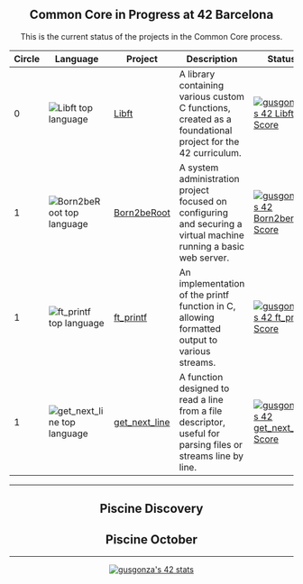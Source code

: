 <div align="center">

## Common Core in Progress at 42 Barcelona

This is the current status of the projects in the Common Core process.

| Circle | Language | Project       | Description | Status    |
| ------ | -------- | ------------- | ----------- | --------- |
| 0      | ![Libft top language](https://img.shields.io/github/languages/top/yowcloud/Libft?style=flat-square) | [Libft](https://github.com/yowcloud/Libft)         | A library containing various custom C functions, created as a foundational project for the 42 curriculum.       | [![gusgonza's 42 Libft Score](https://badge42.coday.fr/api/v2/cltqesspu596101p4us9juo9p/project/3469004)](https://github.com/Coday-meric/badge42) |
| 1      | ![Born2beRoot top language](https://img.shields.io/github/languages/top/yowcloud/Born2beRoot?style=flat-square) | [Born2beRoot](https://github.com/yowcloud/Born2beRoot)   | A system administration project focused on configuring and securing a virtual machine running a basic web server.       | [![gusgonza's 42 Born2beroot Score](https://badge42.coday.fr/api/v2/cltqesspu596101p4us9juo9p/project/3550295)](https://github.com/Coday-meric/badge42) |
| 1      | ![ft_printf top language](https://img.shields.io/github/languages/top/yowcloud/ft_printf?style=flat-square) | [ft_printf](https://github.com/yowcloud/ft_printf)     | An implementation of the printf function in C, allowing formatted output to various streams.        | [![gusgonza's 42 ft_printf Score](https://badge42.coday.fr/api/v2/cltqesspu596101p4us9juo9p/project/3550838)](https://github.com/Coday-meric/badge42) |
| 1      | ![get_next_line top language](https://img.shields.io/github/languages/top/yowcloud/get_next_line?style=flat-square) | [get_next_line](https://github.com/yowcloud/get_next_line) | A function designed to read a line from a file descriptor, useful for parsing files or streams line by line.   | [![gusgonza's 42 get_next_line Score](https://badge42.coday.fr/api/v2/cltqesspu596101p4us9juo9p/project/3550839)](https://github.com/Coday-meric/badge42) |

- - -
## Piscine Discovery

## Piscine October

- - -


  [![gusgonza's 42 stats](https://badge42.coday.fr/api/v2/cltqesspu596101p4us9juo9p/stats?cursusId=21&coalitionId=204)](https://github.com/Coday-meric/badge42)
</div>

